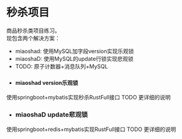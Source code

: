 # 秒杀项目 
商品秒杀类项目练习。<br>
现包含两个解决方案：<br>
<ul>
<li>miaoshad: 使用MySQL加字段version实现乐观锁</li>
<li>miaoshaD: 使用MySQL的update行锁实现悲观锁</li>
<li>TODO: 原子计数器+消息队列+MySQL</li>
</ul>

### 
* #### miaoshad version乐观锁
使用springboot+mybatis实现秒杀RustFull接口
TODO 更详细的说明
* ### miaoshaD update悲观锁
使用springboot+redis+mybatis实现RustFull接口
TODO 更详细的说明